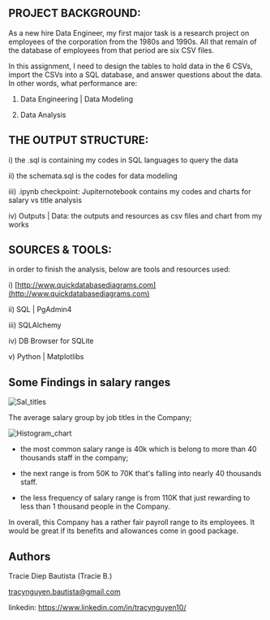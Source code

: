 

## PROJECT BACKGROUND:

As a new hire Data Engineer, my first major task is a research project on employees of the corporation from the 1980s and 1990s. All that remain of the database of employees from that period are six CSV files.

In this assignment, I need to design the tables to hold data in the 6 CSVs, import the CSVs into a SQL database, and answer questions about the data. In other words, what performance are:

1. Data Engineering | Data Modeling

3. Data Analysis


## THE OUTPUT STRUCTURE:

i) the .sql is containing my codes in SQL languages to query the data

ii) the schemata.sql is the codes for data modeling

iii) .ipynb checkpoint: Jupiternotebook contains my codes and charts for salary vs title analysis

iv) Outputs | Data: the outputs and resources as csv files and chart from my works


## SOURCES & TOOLS:

in order to finish the analysis, below are tools and resources used: 

i) [http://www.quickdatabasediagrams.com](http://www.quickdatabasediagrams.com)


ii) SQL | PgAdmin4


iii) SQLAlchemy


iv) DB Browser for SQLite


v) Python | Matplotlibs 


## Some Findings in salary ranges



![Sal_titles](https://user-images.githubusercontent.com/93897775/154775209-6f75429b-1311-48d9-84c1-70047eab7247.png)

The average salary group by job titles in the Company; 


![Histogram_chart](https://user-images.githubusercontent.com/93897775/154775282-ad14937b-92d0-4b6d-a01c-1260164f2811.png)


- the most common salary range is 40k which is belong to more than 40 thousands staff in the company; 

- the next range is from 50K to 70K that's falling into nearly 40 thousands staff. 

- the less frequency of salary range is from 110K that just rewarding to less than 1 thousand people in the Company. 

In overall, this Company has a rather fair payroll range to its employees. It would be great if its benefits and allowances come in good package. 


## Authors

Tracie Diep Bautista (Tracie B.) 

tracynguyen.bautista@gmail.com

linkedin: https://www.linkedin.com/in/tracynguyen10/
